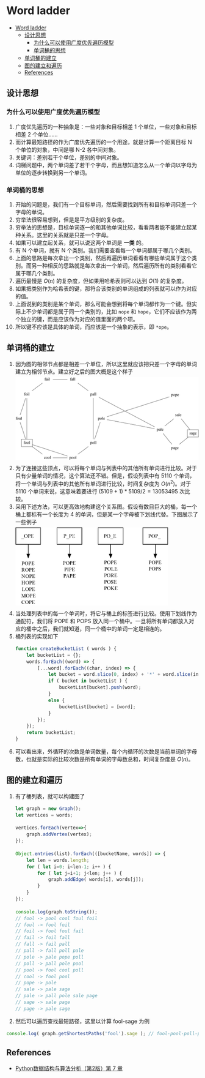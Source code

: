 # Word ladder


<!-- TOC -->

- [Word ladder](#word-ladder)
    - [设计思想](#设计思想)
        - [为什么可以使用广度优先遍历模型](#为什么可以使用广度优先遍历模型)
        - [单词桶的思想](#单词桶的思想)
    - [单词桶的建立](#单词桶的建立)
    - [图的建立和遍历](#图的建立和遍历)
    - [References](#references)

<!-- /TOC -->


## 设计思想
### 为什么可以使用广度优先遍历模型
1. 广度优先遍历的一种抽象是：一些对象和目标相差 1 个单位，一些对象和目标相差 2 个单位……
2. 而计算最短路径的作为广度优先遍历的一个用途，就是计算一个距离目标 N 个单位的对象，中间是哪 N-2 各中间对象。
3. 关键词：差别若干个单位，差别的中间对象。
4. 词梯问题中，两个单词差了若干个字母，而且想知道怎么从一个单词以字母为单位的逐步转换到另一个单词。

### 单词桶的思想
1. 开始的问题是，我们有一个目标单词，然后需要找到所有和目标单词只差一个字母的单词。
2. 穷举法很容易想到，但是是平方级别的复杂度。
3. 穷举法的思想是，目标单词逐一的和其他单词比较，看看两者能不能建立起某种关系。这里的关系就是只差一个字母。
4. 如果可以建立起关系，就可以说这两个单词是 **一类** 的。
5. 有 N 个单词，就有 N 个类别。我们需要查看每一个单词都属于哪几个类别。
6. 上面的思路是每次拿出一个类别，然后再遍历单词看看有哪些单词属于这个类别。而另一种相反的思路就是每次拿出一个单词，然后遍历所有的类别看看它属于哪几个类别。
7. 遍历最慢是 $O(n)$ 的复杂度，但如果用哈希表则可以达到 $O(1)$ 的复杂度。
8. 如果把类别作为哈希表的键，那符合该类别的单词组成的列表就可以作为对应的值。
9. 上面说到的类别是某个单词，那么可能会想到将每个单词都作为一个键。但实际上不少单词都是属于同一个类别的，比如 `nope` 和 `hope`，它们不应该作为两个独立的键，而是应该作为对应的值里面的两个项。
10. 所以键不应该是具体的单词，而应该是一个抽象的表示，即 `*ope`。


## 单词桶的建立
1. 因为图的相邻节点都是相差一个单位，所以这里就应该把只差一个字母的单词建立为相邻节点。建立好之后的图大概是这个样子
    <img src="./images/02.png" width="800" style="display: block; margin: 5px 0 10px;" />
2. 为了连接这些顶点，可以将每个单词与列表中的其他所有单词进行比较。对于只有少量单词的情况，这个算法还不错。但是，假设列表中有 5110 个单词，将一个单词与列表中的其他所有单词进行比较，时间复杂度为 $O(n^2)$。对于 5110 个单词来说，这意味着要进行 $(5109 + 1) * 5109 / 2 = 13053495$ 次比较。
3. 采用下述方法，可以更高效地构建这个关系图。假设有数目巨大的桶，每一个桶上都标有一个长度为 4 的单词，但是某一个字母被下划线代替。下图展示了一些例子
    <img src="./images/01.png" width="400" style="display: block; margin: 5px 0 10px;" />
4. 当处理列表中的每一个单词时，将它与桶上的标签进行比较。使用下划线作为通配符，我们将 POPE 和 POPS 放入同一个桶中。一旦将所有单词都放入对应的桶中之后，我们就知道，同一个桶中的单词一定是相连的。
5. 桶列表的实现如下
    ```js
    function createBucketList ( words ) {
        let bucketList = {};
        words.forEach((word) => {
            [...word].forEach((char, index) => {
                let bucket = word.slice(0, index) + '*' + word.slice(index+1);
                if ( bucket in bucketList ) {
                    bucketList[bucket].push(word);
                }
                else {
                    bucketList[bucket] = [word];
                }
            });
        });
        return bucketList;
    }
    ```
6. 可以看出来，外循环的次数是单词数量，每个内循环的次数是当前单词的字母数，也就是实际的比较次数是所有单词的字母数总和，时间复杂度是 $O(n)$。


## 图的建立和遍历
1. 有了桶列表，就可以构建图了
    ```js
    let graph = new Graph();
    let vertices = words;

    vertices.forEach(vertex=>{
        graph.addVertex(vertex);
    });

    Object.entries(list).forEach(([bucketName, words]) => {
        let len = words.length;
        for ( let i=0; i<len-1; i++ ) {
            for ( let j=i+1; j<len; j++ ) {
                graph.addEdge( words[i], words[j]);
            }
        }
    });

    console.log(graph.toString());
    // fool -> pool cool foul foil 
    // foul -> fool foil 
    // foil -> fool foul fail 
    // fail -> foil fall 
    // fall -> fail pall 
    // pall -> fall poll pale 
    // pole -> pale pope poll 
    // poll -> pall pole pool 
    // pool -> fool cool poll 
    // cool -> fool pool 
    // pope -> pole 
    // sale -> pale sage 
    // pale -> pall pole sale page 
    // sage -> sale page 
    // page -> pale sage 
    ```
2. 然后可以遍历查找最短路径，这里以计算 fool-sage 为例
```js
console.log( graph.getShortestPaths('fool').sage ); // fool-pool-poll-pall-pale-sale-sage
```


## References
* [Python数据结构与算法分析（第2版）第 7 章](https://www.ituring.com.cn/book/tupubarticle/27759)
